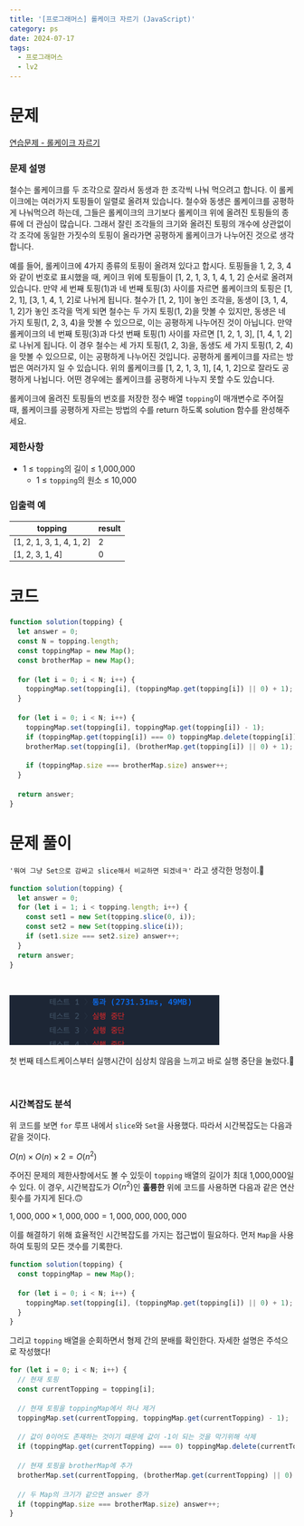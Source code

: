```yaml
---
title: '[프로그래머스] 롤케이크 자르기 (JavaScript)'
category: ps
date: 2024-07-17
tags:
  - 프로그래머스
  - lv2
---
```


# 문제

[연습문제 - 롤케이크 자르기](https://school.programmers.co.kr/learn/courses/30/lessons/132265)

### 문제 설명

철수는 롤케이크를 두 조각으로 잘라서 동생과 한 조각씩 나눠 먹으려고 합니다. 이 롤케이크에는 여러가지 토핑들이 일렬로 올려져 있습니다. 철수와 동생은 롤케이크를 공평하게 나눠먹으려 하는데, 그들은 롤케이크의 크기보다 롤케이크 위에 올려진 토핑들의 종류에 더 관심이 많습니다. 그래서 잘린 조각들의 크기와 올려진 토핑의 개수에 상관없이 각 조각에 동일한 가짓수의 토핑이 올라가면 공평하게 롤케이크가 나누어진 것으로 생각합니다.

예를 들어, 롤케이크에 4가지 종류의 토핑이 올려져 있다고 합시다. 토핑들을 1, 2, 3, 4와 같이 번호로 표시했을 때, 케이크 위에 토핑들이 [1, 2, 1, 3, 1, 4, 1, 2] 순서로 올려져 있습니다. 만약 세 번째 토핑(1)과 네 번째 토핑(3) 사이를 자르면 롤케이크의 토핑은 [1, 2, 1], [3, 1, 4, 1, 2]로 나뉘게 됩니다. 철수가 [1, 2, 1]이 놓인 조각을, 동생이 [3, 1, 4, 1, 2]가 놓인 조각을 먹게 되면 철수는 두 가지 토핑(1, 2)을 맛볼 수 있지만, 동생은 네 가지 토핑(1, 2, 3, 4)을 맛볼 수 있으므로, 이는 공평하게 나누어진 것이 아닙니다. 만약 롤케이크의 네 번째 토핑(3)과 다섯 번째 토핑(1) 사이를 자르면 [1, 2, 1, 3], [1, 4, 1, 2]로 나뉘게 됩니다. 이 경우 철수는 세 가지 토핑(1, 2, 3)을, 동생도 세 가지 토핑(1, 2, 4)을 맛볼 수 있으므로, 이는 공평하게 나누어진 것입니다. 공평하게 롤케이크를 자르는 방법은 여러가지 일 수 있습니다. 위의 롤케이크를 [1, 2, 1, 3, 1], [4, 1, 2]으로 잘라도 공평하게 나뉩니다. 어떤 경우에는 롤케이크를 공평하게 나누지 못할 수도 있습니다.

롤케이크에 올려진 토핑들의 번호를 저장한 정수 배열 `topping`이 매개변수로 주어질 때, 롤케이크를 공평하게 자르는 방법의 수를 return 하도록 solution 함수를 완성해주세요.

### 제한사항

- 1 ≤ `topping`의 길이 ≤ 1,000,000
  - 1 ≤ `topping`의 원소 ≤ 10,000

### 입출력 예

| topping                  | result |
| ------------------------ | ------ |
| [1, 2, 1, 3, 1, 4, 1, 2] | 2      |
| [1, 2, 3, 1, 4]          | 0      |

# 코드

```js
function solution(topping) {
  let answer = 0;
  const N = topping.length;
  const toppingMap = new Map();
  const brotherMap = new Map();

  for (let i = 0; i < N; i++) {
    toppingMap.set(topping[i], (toppingMap.get(topping[i]) || 0) + 1);
  }

  for (let i = 0; i < N; i++) {
    toppingMap.set(topping[i], toppingMap.get(topping[i]) - 1);
    if (toppingMap.get(topping[i]) === 0) toppingMap.delete(topping[i]);
    brotherMap.set(topping[i], (brotherMap.get(topping[i]) || 0) + 1);

    if (toppingMap.size === brotherMap.size) answer++;
  }

  return answer;
}
```

# 문제 풀이

`'뭐여 그냥 Set으로 감싸고 slice해서 비교하면 되겠네ㅋ'` 라고 생각한 멍청이.🤪

```js
function solution(topping) {
  let answer = 0;
  for (let i = 1; i < topping.length; i++) {
    const set1 = new Set(topping.slice(0, i));
    const set2 = new Set(topping.slice(i));
    if (set1.size === set2.size) answer++;
  }
  return answer;
}
```

<br/>

![test-error](./image/132265-error.png)

첫 번째 테스트케이스부터 실행시간이 심상치 않음을 느끼고 바로 실행 중단을 눌렀다.🫢

<br/>

### 시간복잡도 분석

위 코드를 보면 `for` 루프 내에서 `slice`와 `Set`을 사용했다. 따라서 시간복잡도는 다음과 같을 것이다.

$O(n)×O(n)×2=O(n^2)$

주어진 문제의 제한사항에서도 볼 수 있듯이 `topping` 배열의 길이가 최대 1,000,000일 수 있다. 이 경우, 시간복잡도가 $O(n^2)$인 **훌륭한** 위에 코드를 사용하면 다음과 같은 연산 횟수를 가지게 된다.🙃

$1,000,000×1,000,000=1,000,000,000,000$

이를 해결하기 위해 효율적인 시간복잡도를 가지는 접근법이 필요하다. 먼저 `Map`을 사용하여 토핑의 모든 갯수를 기록한다.

```js
function solution(topping) {
  const toppingMap = new Map();

  for (let i = 0; i < N; i++) {
    toppingMap.set(topping[i], (toppingMap.get(topping[i]) || 0) + 1);
  }
}
```

그리고 `topping` 배열을 순회하면서 형제 간의 분배를 확인한다. 자세한 설명은 주석으로 작성했다!

```js
for (let i = 0; i < N; i++) {
  // 현재 토핑
  const currentTopping = topping[i];

  // 현재 토핑을 toppingMap에서 하나 제거
  toppingMap.set(currentTopping, toppingMap.get(currentTopping) - 1);

  // 값이 0이어도 존재하는 것이기 때문에 값이 -1이 되는 것을 막기위해 삭제
  if (toppingMap.get(currentTopping) === 0) toppingMap.delete(currentTopping);

  // 현재 토핑을 brotherMap에 추가
  brotherMap.set(currentTopping, (brotherMap.get(currentTopping) || 0) + 1);

  // 두 Map의 크기가 같으면 answer 증가
  if (toppingMap.size === brotherMap.size) answer++;
}
```
